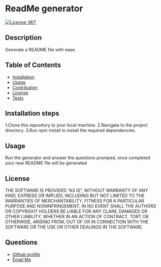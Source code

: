 # ReadMe generator
 
   [![License: MIT](https://img.shields.io/badge/License-MIT-yellow.svg)](https://opensource.org/licenses/MIT)

  ## Description
  
   Generate a README file with ease.
  
  ## Table of Contents
  - [Installation](#installation)
  - [Usage](#usage)
  - [Contribution](#contribution)
  - [License](#license)
  - [Tests](#tests)
  
  ## Installation steps
    
1.Clone this repository to your local machine.
2.Navigate to the project directory.
3.Run npm install to install the required dependencies.

  ## Usage
  
  Run the generator and answer the questions promped, once completed your new README file will be generated
  
  ## License
  
   THE SOFTWARE IS PROVIDED “AS IS”, WITHOUT WARRANTY OF ANY KIND, EXPRESS OR IMPLIED, INCLUDING BUT NOT LIMITED TO THE WARRANTIES OF MERCHANTABILITY, FITNESS FOR A PARTICULAR PURPOSE AND NONINFRINGEMENT. IN NO EVENT SHALL THE AUTHORS OR COPYRIGHT HOLDERS BE LIABLE FOR ANY CLAIM, DAMAGES OR OTHER LIABILITY, WHETHER IN AN ACTION OF CONTRACT, TORT OR OTHERWISE, ARISING FROM, OUT OF OR IN CONNECTION WITH THE SOFTWARE OR THE USE OR OTHER DEALINGS IN THE SOFTWARE.

  ## Questions
  <ul>
      <li> <a href="https://github.com/jgalvez98>Github Profile"> Github profile </a>  </li>
      <li> <a href="mailto:jgalvez98@gmail.com">Email Me </a>  </li>
  </ul>